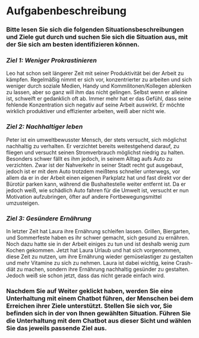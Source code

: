 # Aufgabenbeschreibung

### **Bitte lesen Sie sich die folgenden Situationsbeschreibungen und Ziele gut durch und suchen Sie sich die Situation aus, mit der Sie sich am besten identifizieren können.**

### *Ziel 1: Weniger Prokrastinieren*

Leo hat schon seit längerer Zeit mit seiner Produktivität bei der Arbeit zu kämpfen. Regelmäßig nimmt er sich vor, konzentrierter zu arbeiten und sich weniger durch soziale Medien, Handy und Kommilitonen/Kollegen ablenken zu lassen, aber so ganz will ihm das nicht gelingen. Selbst wenn er alleine ist, schweift er gedanklich oft ab. Immer mehr hat er das Gefühl, dass seine fehlende Konzentration sich negativ auf seine Arbeit auswirkt. Er möchte wirklich produktiver und effizienter arbeiten, weiß aber nicht wie.

### *Ziel 2: Nachhaltiger leben*

Peter ist ein umweltbewusster Mensch, der stets versucht, sich möglichst nachhaltig zu verhalten. Er verzichtet bereits weitestgehend darauf, zu fliegen und versucht seinen Stromverbrauch möglichst niedrig zu halten. Besonders schwer fällt es ihm jedoch, in seinem Alltag aufs Auto zu verzichten. Zwar ist der Nahverkehr in seiner Stadt recht gut ausgebaut, jedoch ist er mit dem Auto trotzdem meißtens schneller unterwegs, vor allem da er in der Arbeit einen eigenen Parkplatz hat und fast direkt vor der Bürotür parken kann, während die Bushaltestelle weiter entfernt ist. Da er jedoch weiß, wie schädlich Auto fahren für die Umwelt ist, versucht er nun Motivation aufzubringen, öfter auf andere Fortbewegungsmittel umzusteigen. 

### *Ziel 3: Gesündere Ernährung*

In letzter Zeit hat Laura ihre Ernährung schleifen lassen. Grillen, Biergarten, und Sommerfeste haben es ihr schwer gemacht, sich gesund zu ernähren. Noch dazu hatte sie in der Arbeit einiges zu tun und ist deshalb wenig zum Kochen gekommen. Jetzt hat Laura Urlaub und hat sich vorgenommen, diese Zeit zu nutzen, um ihre Ernährung wieder gemüselastiger zu gestalten und mehr Vitamine zu sich zu nehmen. Laura ist dabei wichtig, keine Crash-diät zu machen, sondern ihre Ernährung nachhaltig gesünder zu gestalten. Jedoch weiß sie schon jetzt, dass das nicht gerade einfach wird. 

### **Nachdem Sie auf Weiter geklickt haben, werden Sie eine Unterhaltung mit einem Chatbot führen, der Menschen bei dem Erreichen ihrer Ziele unterstützt. Stellen Sie sich vor, Sie befinden sich in der von Ihnen gewählten Situation. Führen Sie die Unterhaltung mit dem Chatbot aus dieser Sicht und wählen Sie das jeweils passende Ziel aus.**